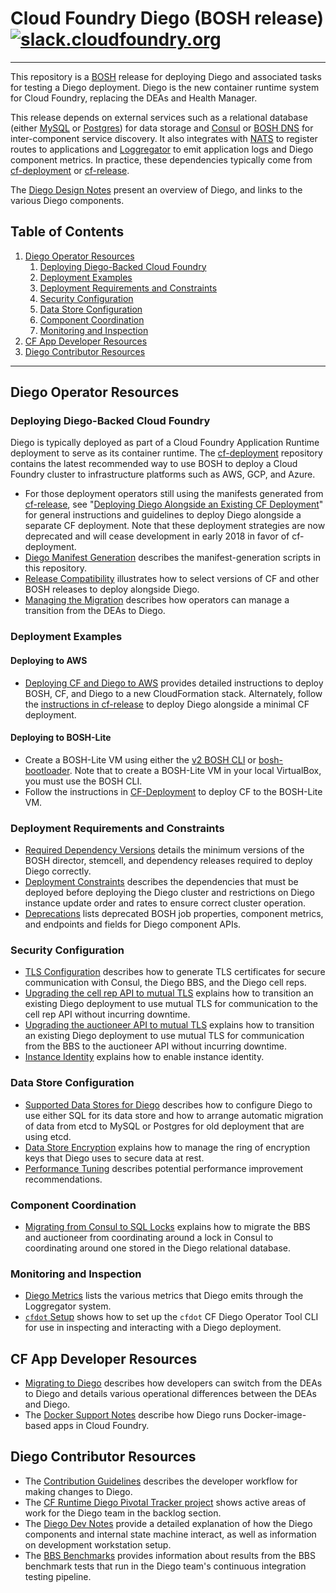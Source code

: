 # Cloud Foundry Diego (BOSH release) [![slack.cloudfoundry.org](https://slack.cloudfoundry.org/badge.svg)](https://slack.cloudfoundry.org)

----
This repository is a [BOSH](https://github.com/cloudfoundry/bosh) release for
deploying Diego and associated tasks for testing a Diego deployment.
Diego is the new container runtime system for Cloud Foundry, replacing the DEAs and Health Manager.

This release depends on external services such as a relational database (either [MySQL](https://github.com/cloudfoundry/cf-mysql-release) or [Postgres](https://github.com/cloudfoundry/postgres-release)) for data storage and [Consul](https://github.com/hashicorp/consul) or [BOSH DNS](https://github.com/cloudfoundry/bosh-dns-release) for inter-component service discovery. It also integrates with [NATS](https://github.com/nats-io/gnatsd) to register routes to applications and [Loggregator](https://github.com/cloudfoundry/loggregator) to emit application logs and Diego component metrics. In practice, these dependencies typically come from [cf-deployment](https://github.com/cloudfoundry/cf-deployment) or [cf-release](https://github.com/cloudfoundry/cf-release).

The [Diego Design Notes](https://github.com/cloudfoundry/diego-design-notes) present an overview of Diego, and links to the various Diego components.

## Table of Contents

1. [Diego Operator Resources](#diego-operator-resources)
    1. [Deploying Diego-Backed Cloud Foundry](#deploying-diego-backed-cloud-foundry)
    1. [Deployment Examples](#deployment-examples)
    1. [Deployment Requirements and Constraints](#deployment-requirements-constraints)
    1. [Security Configuration](#security-configuration)
    1. [Data Store Configuration](#data-store-configuration)
    1. [Component Coordination](#component-coordination)
    1. [Monitoring and Inspection](#monitoring-inspection)
1. [CF App Developer Resources](#cf-app-developer-resources)
1. [Diego Contributor Resources](#diego-contributor-resources)

---

## <a name="diego-operator-resources"></a>Diego Operator Resources

### <a name="deploying-diego-backed-cloud-foundry"></a>Deploying Diego-Backed Cloud Foundry

Diego is typically deployed as part of a Cloud Foundry Application Runtime deployment to serve as its container runtime. The [cf-deployment](https://github.com/cloudfoundry/cf-deployment) repository contains the latest recommended way to use BOSH to deploy a Cloud Foundry cluster to infrastructure platforms such as AWS, GCP, and Azure.

- For those deployment operators still using the manifests generated from [cf-release](https://github.com/cloudfoundry/cf-release), see "[Deploying Diego Alongside an Existing CF Deployment](docs/deploy-alongside-existing-cf.md)" for general instructions and guidelines to deploy Diego alongside a separate CF deployment. Note that these deployment strategies are now deprecated and will cease development in early 2018 in favor of cf-deployment.
- [Diego Manifest Generation](docs/manifest-generation.md) describes the manifest-generation scripts in this repository.
- [Release Compatibility](docs/release-compatibility.md) illustrates how to select versions of CF and other BOSH releases to deploy alongside Diego.
- [Managing the Migration](https://github.com/cloudfoundry/diego-design-notes/blob/master/migrating-to-diego.md#managing-the-migration) describes how operators can manage a transition from the DEAs to Diego.

### <a name="deployment-examples"></a>Deployment Examples

#### Deploying to AWS

- [Deploying CF and Diego to AWS](examples/aws) provides detailed instructions to deploy BOSH, CF, and Diego to a new CloudFormation stack. Alternately, follow the [instructions in cf-release](https://github.com/cloudfoundry/cf-release/tree/master/example_manifests) to deploy Diego alongside a minimal CF deployment.


#### Deploying to BOSH-Lite

- Create a BOSH-Lite VM using either the [v2 BOSH CLI](https://bosh.io/docs/bosh-lite.html) or [bosh-bootloader](https://github.com/cloudfoundry/cf-deployment/tree/master/iaas-support/bosh-lite). Note that to create a BOSH-Lite VM in your local VirtualBox, you must use the BOSH CLI.
- Follow the instructions in [CF-Deployment](https://github.com/cloudfoundry/cf-deployment/tree/master/iaas-support/bosh-lite#5-upload-the-cloud-config) to deploy CF to the BOSH-Lite VM.


### <a name="deployment-requirements-constraints"></a>Deployment Requirements and Constraints

- [Required Dependency Versions](docs/required-dependency-versions.md) details the minimum versions of the BOSH director, stemcell, and dependency releases required to deploy Diego correctly.
- [Deployment Constraints](docs/deployment-constraints.md) describes the dependencies that must be deployed before deploying the Diego cluster and restrictions on Diego instance update order and rates to ensure correct cluster operation.
- [Deprecations](docs/deprecations.md) lists deprecated BOSH job properties, component metrics, and endpoints and fields for Diego component APIs.


### <a name="security-configuration"></a>Security Configuration

- [TLS Configuration](docs/tls-configuration.md) describes how to generate TLS certificates for secure communication with Consul, the Diego BBS, and the Diego cell reps.
- [Upgrading the cell rep API to mutual TLS](docs/upgrading-secure-cell-rep-api.md) explains how to transition an existing Diego deployment to use mutual TLS for communication to the cell rep API without incurring downtime.
- [Upgrading the auctioneer API to mutual TLS](docs/upgrading-secure-auctioneer-api.md) explains how to transition an existing Diego deployment to use mutual TLS for communication from the BBS to the auctioneer API without incurring downtime.
- [Instance Identity](docs/instance-identity.md) explains how to enable instance identity.


### <a name="data-store-configuration"></a>Data Store Configuration

- [Supported Data Stores for Diego](docs/data-stores.md) describes how to configure Diego to use either SQL for its data store and how to arrange automatic migration of data from etcd to MySQL or Postgres for old deployment that are using etcd.
- [Data Store Encryption](docs/data-store-encryption.md) explains how to manage the ring of encryption keys that Diego uses to secure data at rest.
- [Performance Tuning](docs/performance-tuning.md) describes potential performance improvement recommendations.


### <a name="component-coordination"></a>Component Coordination

- [Migrating from Consul to SQL Locks](docs/migrating-from-consul-to-sql-locks.md) explains how to migrate the BBS and auctioneer from coordinating around a lock in Consul to coordinating around one stored in the Diego relational database.


### <a name="monitoring-inspection"></a>Monitoring and Inspection

- [Diego Metrics](docs/metrics.md) lists the various metrics that Diego emits through the Loggregator system.
- [`cfdot` Setup](docs/cfdot-setup.md) shows how to set up the `cfdot` CF Diego Operator Tool CLI for use in inspecting and interacting with a Diego deployment.


## <a name="cf-app-developer-resources"></a>CF App Developer Resources

- [Migrating to Diego](https://github.com/cloudfoundry/diego-design-notes/blob/master/migrating-to-diego.md) describes how developers can switch from the DEAs to Diego and details various operational differences between the DEAs and Diego.
- The [Docker Support Notes](https://github.com/cloudfoundry/diego-design-notes/blob/master/docker-support.md) describe how Diego runs Docker-image-based apps in Cloud Foundry.


## <a name="diego-contributor-resources"></a>Diego Contributor Resources

- The [Contribution Guidelines](CONTRIBUTING.md) describes the developer workflow for making changes to Diego.
- The [CF Runtime Diego Pivotal Tracker project](https://www.pivotaltracker.com/n/projects/1003146) shows active areas of work for the Diego team in the backlog section.
- The [Diego Dev Notes](https://github.com/cloudfoundry/diego-dev-notes) provide a detailed explanation of how the Diego components and internal state machine interact, as well as information on development workstation setup.
- The [BBS Benchmarks](docs/bbs-benchmarks.md) provides information about results from the BBS benchmark tests that run in the Diego team's continuous integration testing pipeline.
